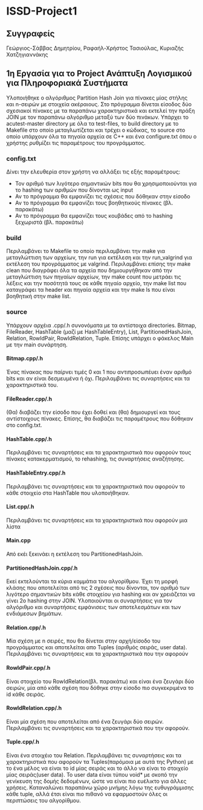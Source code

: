 # ISSD-Project1

## Συγγραφείς 
Γεώργιος-Σάββας Δημητρίου, Ραφαήλ-Χρήστος Τασιούλας, Κυριαζής Χατζηγιαννάκης

## 1η Εργασία για το Project Ανάπτυξη Λογισμικού για Πληροφοριακά Συστήματα
Υλοποιήθηκε ο αλγόριθμος Partition Hash Join για πίνακες μίας στήλης και n-σειρών με στοιχεία ακέραιους. 
Στο πρόγραμμα δίνεται είσοδος δύο σχεσιακοί πίνακες με τα παραπάνω χαρακτηριστικά και εκτελεί την πράξη JOIN με τον παραπάνω αλγόριθμο μεταξύ των δύο πινάκων.
Υπάρχει το acutest-master directory με όλα τα test-files, το build directory με το Makefile στο οποίο μεταγλωτίζεται και τρέχει ο κώδικας, 
το source στο οποίο υπάρχουν όλα τα πηγαία αρχεία σε C++ και ένα configure.txt όπου ο χρήστης ρυθμίζει τις παραμέτρους του προγράμματος.  

### config.txt
Δίνει την ελευθερία στον χρήστη να αλλάξει τις εξής παραμέτρους:
- Τον αριθμό των λιγότερο σημαντικών bits που θα χρησιμοποιούνται για το hashing των αριθμών που δίνονται ως input
- Αν το πρόγραμμα θα εμφανίζει τις σχέσεις που δόθηκαν στην είσοδο
- Αν το πρόγραμμα θα εμφανίζει τους βοηθητικούς πίνακες (βλ. παρακάτω)
- Αν το πρόγραμμα θα εμφανίζει τους κουβάδες από το hashing ξεχωριστά (βλ. παρακάτω)

### build
Περιλαμβάνει το Makefile το οποίο περιλαμβάνει την make για μεταγλώττιση των αρχείων, την run για εκτέλεση και την run_valgrind για εκτέλεση του προγράμματος με valgrind. 
Περιλαμβάνει επίσης την make clean που διαγράφει όλα τα αρχεία που δημιουργήθηκαν από την μεταγλώττιση των πηγαίων αρχείων,
την make count που μετράει τις λέξεις και την ποσότητά τους σε κάθε πηγαίο αρχείο, την make list που καταγράφει τα header και πηγαία αρχεία και την make ls που είναι βοηθητική στην make list.

### source
Υπάρχουν αρχέια .cpp/.h συνονόματα με τα αντίστοιχα directories. Bitmap, FileReader, HashTable (μαζί με HashTableEntry), List, PartitionedHashJoin, Relation, RowIdPair, RowIdRelation, Tuple.
Επίσης υπάρχει ο φάκελος Main με την main συνάρτηση.

#### Bitmap.cpp/.h
Ένας πίνακας που παίρνει τιμές 0 και 1 που αντιπροσωπέυει έναν αριθμό bits και αν είναι δεσμευμένα ή όχι. Περιλαμβάνει τις συναρτήσεις και τα χαρακτηριστικά του.

#### FileReader.cpp/.h
(Θα) διαβάζει την είσοδο που έχει δοθεί και (θα) δημιουργεί και τους αντίστοιχους πίνακες. Επίσης, θα διαβάζει τις παραμέτρους που δόθηκαν στο config.txt.

#### HashTable.cpp/.h
Περιλαμβάνει τις συναρτήσεις και τα χαρακτηριστικά που αφορούν τους πίνακες κατακερματισμού, το rehashing, τις συναρτήσεις αναζήτησης.

#### HashTableEntry.cpp/.h
Περιλαμβάνει τις συναρτήσεις και τα χαρακτηριστικά που αφορούν το κάθε στοιχείο στα HashTable που υλοποιήθηκαν.   

#### List.cpp/.h
Περιλαμβάνει τις συναρτήσεις και τα χαρακτηριστικά που αφορούν μια λίστα

#### Main.cpp
Από εκέι ξεκινάει η εκτέλεση του PartitionedHashJoin. 

#### PartitionedHashJoin.cpp/.h
Εκεί εκτελούνται τα κύρια κομμάτια του αλγορίθμου. 
Έχει τη μορφή κλάσης που αποτελείται από τις 2 σχέσεις που δίνονται, τον αριθμό των λιγότερο σημαντικών bits κάθε στοιχείου για hashing και αν χρειάζεται να γίνει 2ο hashing στην JOIN. Υλοποιούνται οι συναρτήσεις για τον αλγόριθμο και συναρτήσεις εμφάνισεις των αποτελεσμάτων και των ενδιάμεσων βημάτων. 

#### Relation.cpp/.h
Μία σχέση με n σειρές, που θα δίνεται στην αρχή/είσοδο του προγράμματος και αποτελείται απο Tuples (αριθμός σειράς, user data).
Περιλαμβάνει τις συναρτήσεις και τα χαρακτηριστικά που την αφορούν

#### RowIdPair.cpp/.h
Είναι στοιχείο του RowIdRelation(βλ. παρακάτω) και είναι ένα ζευγάρι δύο σειρών, μία από κάθε σχέση που δόθηκε στην είσοδο πιο συγκεκριμένα το id κάθε σειράς. 

#### RowIdRelation.cpp/.h
Είναι μία σχέση που αποτελείται από ένα ζευγάρι δύο σειρών. Περιλαμβάνει τις συναρτήσεις και τα χαρακτηριστικά που την αφορούν.

#### Tuple.cpp/.h
Είναι ένα στοιχέιο του Relation.
Περιλαμβάνει τις συναρτήσεις και τα χαρακτηριστικά που αφορούν τα Tuples(παρόμοια με αυτά της Python) 
με το ένα μέλος να είναι το id μίας σειράς και το άλλο να είναι το στοιχείο μίας σειράς(user data).
Το user data είναι τύπου void* με σκοπό την γενίκευση της δομής δεδομένων, ώστε να είναι πιο ευέλικτο για άλλες χρήσεις. 
Καταναλώνει παραπάνω χώρο μνήμης λόγω της ευθυγράμμισης κάθε tuple, αλλά έτσι είναι πιο πιθανό να εφαρμοστούν όλες οι περιπτώσεις του αλγορίθμου.

